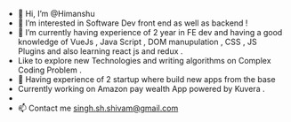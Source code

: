 - 👋 Hi, I’m @Himanshu
- 👀 I’m interested in Software Dev front end as well as backend  ! 
- 🌱 I’m currently having experience of 2 year in FE dev and having a good knowledge of VueJs , Java Script , DOM manupulation , CSS , JS Plugins and  also learning react js and redux .
- Like to explore new Technologies and writing algorithms on Complex Coding Problem .
- 💞️ Having experience of 2 startup where build new apps from the base 
- Currently working on Amazon pay wealth App powered by Kuvera .
- 
- 📫 Contact me singh.sh.shivam@gmail.com

<!---
himanhu/himanhu is a ✨ special ✨ repository because its `README.md` (this file) appears on your GitHub profile.
You can click the Preview link to take a look at your changes.
--->
